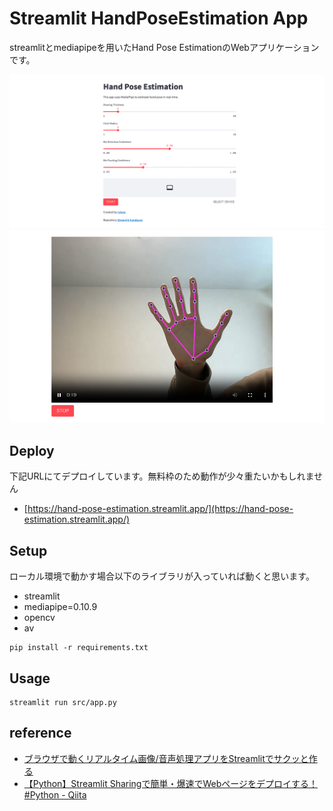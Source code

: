 # Streamlit HandPoseEstimation App

streamlitとmediapipeを用いたHand Pose EstimationのWebアプリケーションです。

<img src="./img/app.png">

<img src="./img/estimation.png">

## Deploy
下記URLにてデプロイしています。無料枠のため動作が少々重たいかもしれません
- [https://hand-pose-estimation.streamlit.app/](https://hand-pose-estimation.streamlit.app/)

## Setup
ローカル環境で動かす場合以下のライブラリが入っていれば動くと思います。

- streamlit
- mediapipe=0.10.9
- opencv
- av

```
pip install -r requirements.txt
```

## Usage
```
streamlit run src/app.py
```

## reference
- [ブラウザで動くリアルタイム画像/音声処理アプリをStreamlitでサクッと作る](https://zenn.dev/whitphx/articles/streamlit-realtime-cv-app)
- [【Python】Streamlit Sharingで簡単・爆速でWebページをデプロイする！ #Python - Qiita](https://qiita.com/kagami_t/items/c54702e271d729948e24)